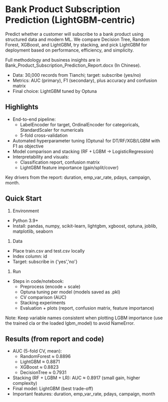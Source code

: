 # Bank Product Subscription Prediction (LightGBM-centric)

Predict whether a customer will subscribe to a bank product using structured data and modern ML. We compare Decision Tree, Random Forest, XGBoost, and LightGBM, try stacking, and pick LightGBM for deployment based on performance, efficiency, and simplicity.

Full methodology and business insights are in Bank_Product_Subscription_Prediction_Report.docx (In Chinese).

- Data: 30,000 records from Tianchi; target: subscribe (yes/no)
- Metrics: AUC (primary), F1 (secondary), plus accuracy and confusion matrix
- Final choice: LightGBM tuned by Optuna

## Highlights

- End-to-end pipeline:
    - LabelEncoder for target, OrdinalEncoder for categoricals, StandardScaler for numericals
    - 5-fold cross-validation
- Automated hyperparameter tuning (Optuna) for DT/RF/XGB/LGBM with F1 as objective
- Model comparison and stacking (RF + LGBM → LogisticRegression)
- Interpretability and visuals:
    - Classification report, confusion matrix
    - LightGBM feature importance (gain/split/cover)

Key drivers from the report: duration, emp_var_rate, pdays, campaign, month.

## Quick Start

1. Environment
- Python 3.9+
- Install: pandas, numpy, scikit-learn, lightgbm, xgboost, optuna, joblib, matplotlib, seaborn
1. Data
- Place train.csv and test.csv locally
- Index column: id
- Target: subscribe in {'yes','no'}
1. Run
- Steps in code/notebook:
    - Preprocess (encode + scale)
    - Optuna tuning per model (models saved as .pkl)
    - CV comparison (AUC)
    - Stacking experiments
    - Evaluation + plots (report, confusion matrix, feature importance)

Note: Keep variable names consistent when plotting LGBM importance (use the trained cla or the loaded lgbm_model) to avoid NameError.

## Results (from report and code)

- AUC (5-fold CV, mean):
    - RandomForest ≈ 0.8896
    - LightGBM ≈ 0.8871
    - XGBoost ≈ 0.8823
    - DecisionTree ≈ 0.7931
- Stacking (RF + LGBM + LR): AUC ≈ 0.8917 (small gain, higher complexity)
- Final model: LightGBM (best trade-off)
- Important features: duration, emp_var_rate, pdays, campaign, month
